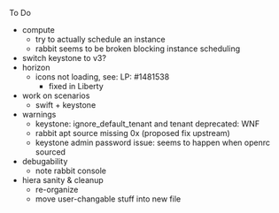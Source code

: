 To Do
- compute
  - try to actually schedule an instance
  - rabbit seems to be broken blocking instance scheduling
- switch keystone to v3?
- horizon
  - icons not loading, see: LP: #1481538
    - fixed in Liberty
- work on scenarios
  - swift + keystone
- warnings
  - keystone: ignore_default_tenant and tenant deprecated: WNF
  - rabbit apt source missing 0x (proposed fix upstream)
  - keystone admin password issue: seems to happen when openrc sourced
- debugability
  - note rabbit console
- hiera sanity & cleanup
  - re-organize
  - move user-changable stuff into new file
